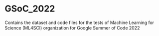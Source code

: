 # GSoC_2022
Contains the dataset and code files for the tests of Machine Learning for Science (ML4SCI) organization for Google Summer of Code 2022
